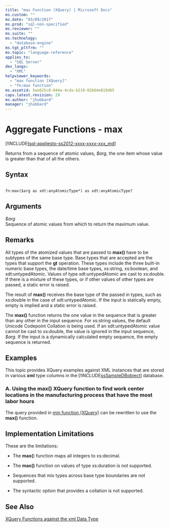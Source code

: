 ```yaml
---
title: "max Function (XQuery) | Microsoft Docs"
ms.custom: ""
ms.date: "03/09/2017"
ms.prod: "sql-non-specified"
ms.reviewer: ""
ms.suite: ""
ms.technology: 
  - "database-engine"
ms.tgt_pltfrm: ""
ms.topic: "language-reference"
applies_to: 
  - "SQL Server"
dev_langs: 
  - "XML"
helpviewer_keywords: 
  - "max function [XQuery]"
  - "fn:max function"
ms.assetid: 5ee625c0-044a-4cda-b210-02b64e619d65
caps.latest.revision: 29
ms.author: "jhubbard"
manager: "jhubbard"
---
```

# Aggregate Functions - max
[!INCLUDE[tsql-appliesto-ss2012-xxxx-xxxx-xxx_md](../integration-services/system/stored-procedures/includes/tsql-appliesto-ss2012-xxxx-xxxx-xxx-md.md)]

  Returns from a sequence of atomic values, *$arg*, the one item whose value is greater than that of all the others.  
  
## Syntax  
  
```  
  
fn:max($arg as xdt:anyAtomicType*) as xdt:anyAtomicType?  
```  
  
## Arguments  
 *$arg*  
 Sequence of atomic values from which to return the maximum value.  
  
## Remarks  
 All types of the atomized values that are passed to **max()** have to be subtypes of the same base type. Base types that are accepted are the types that support the **gt** operation. These types include the three built-in numeric base types, the date/time base types, xs:string, xs:boolean, and xdt:untypedAtomic. Values of type xdt:untypedAtomic are cast to xs:double. If there is a mixture of these types, or if other values of other types are passed, a static error is raised.  
  
 The result of **max()** receives the base type of the passed in types, such as xs:double in the case of xdt:untypedAtomic. If the input is statically empty, empty is implied and a static error is raised.  
  
 The **max()** function returns the one value in the sequence that is greater than any other in the input sequence. For xs:string values, the default Unicode Codepoint Collation is being used. If an xdt:untypedAtomic value cannot be cast to xs:double, the value is ignored in the input sequence, *$arg*. If the input is a dynamically calculated empty sequence, the empty sequence is returned.  
  
## Examples  
 This topic provides XQuery examples against XML instances that are stored in various **xml** type columns in the [!INCLUDE[ssSampleDBobject](../database-engine/availability-groups/windows/includes/sssampledbobject-md.md)] database.  
  
### A. Using the max() XQuery function to find work center locations in the manufacturing process that have the most labor hours  
 The query provided in [min function (XQuery)](../xquery/aggregate-functions-min.md) can be rewritten to use the **max()** function.  
  
## Implementation Limitations  
 These are the limitations:  
  
-   The **max(**) function maps all integers to xs:decimal.  
  
-   The **max()** function on values of type xs:duration is not supported.  
  
-   Sequences that mix types across base type boundaries are not supported.  
  
-   The syntactic option that provides a collation is not supported.  
  
## See Also  
 [XQuery Functions against the xml Data Type](../xquery/xquery-functions-against-the-xml-data-type.md)  
  
  